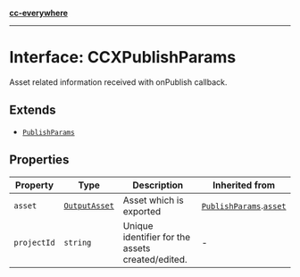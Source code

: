 [**cc-everywhere**](../../../../../../index.md)

***

# Interface: CCXPublishParams

Asset related information received with onPublish callback.

## Extends

- [`PublishParams`](publish-params.md)

## Properties

| Property | Type | Description | Inherited from |
| ------ | ------ | ------ | ------ |
| `asset` | [`OutputAsset`](../../../asset-types/interfaces/output-asset.md) | Asset which is exported | [`PublishParams`](publish-params.md).[`asset`](publish-params.md#asset) |
| `projectId` | `string` | Unique identifier for the assets created/edited. | - |
